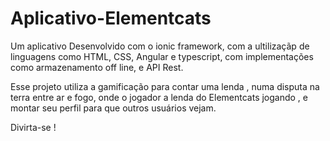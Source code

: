 # Aplicativo-Elementcats

Um aplicativo Desenvolvido com o ionic framework, com a ultilizaçãp de linguagens  como HTML, CSS, Angular e typescript,  com implementações como armazenamento off line, e API Rest.  
 

Esse projeto utiliza a gamificação para contar uma lenda , numa disputa na terra entre ar e fogo, onde  o jogador a lenda do Elementcats jogando  , e montar seu perfil para que outros usuários vejam. 


Divirta-se !  
